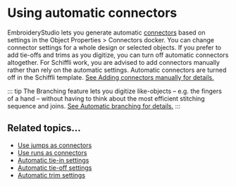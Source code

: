 # Using automatic connectors

EmbroideryStudio lets you generate automatic [connectors](../../glossary/glossary#connectors) based on settings in the Object Properties > Connectors docker. You can change connector settings for a whole design or selected objects. If you prefer to add tie-offs and trims as you digitize, you can turn off automatic connectors altogether. For Schiffli work, you are advised to add connectors manually rather than rely on the automatic settings. Automatic connectors are turned off in the Schiffli template. [See Adding connectors manually for details.](Adding_connectors_manually)

::: tip
The Branching feature lets you digitize like-objects – e.g. the fingers of a hand – without having to think about the most efficient stitching sequence and joins. [See Automatic branching for details.](Automatic_branching)
:::

## Related topics...

- [Use jumps as connectors](Use_jumps_as_connectors)
- [Use runs as connectors](Use_runs_as_connectors)
- [Automatic tie-in settings](Automatic_tie-in_settings)
- [Automatic tie-off settings](Automatic_tie-off_settings)
- [Automatic trim settings](Automatic_trim_settings)
